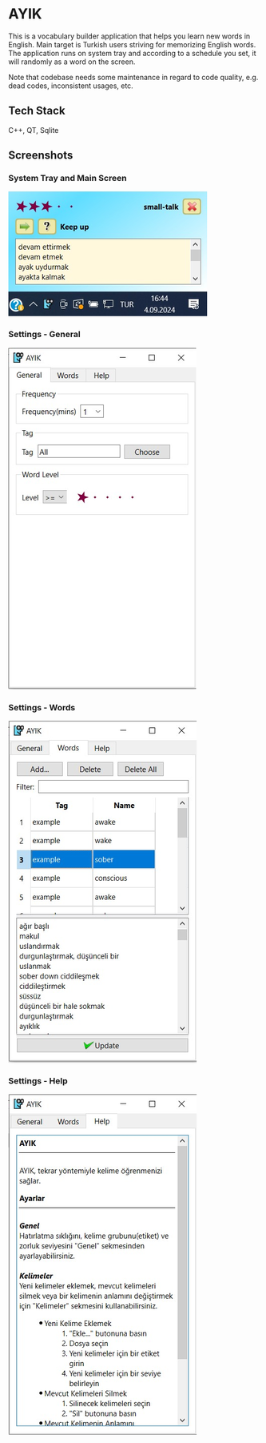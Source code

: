 # AYIK

This is a vocabulary builder application that helps you learn new words in English. 
Main target is Turkish users striving for memorizing English words. The application runs on system tray and according to a schedule you set, it will randomly as a word on the screen.

Note that codebase needs some maintenance in regard to code quality, e.g. dead codes, inconsistent usages, etc. 

## Tech Stack
C++, QT, Sqlite

## Screenshots

### System Tray and Main Screen
![Tray, popup](images/screenshots/ayik-tray-popup.jpg "Tray, popup")

### Settings - General
![Settings-General](images/screenshots/ayik-settings-general.jpg "Settings-General")

### Settings - Words
![Settings-Words](images/screenshots/ayik-settings-words.jpg "Settings-Words")

### Settings - Help
![Settings-Help](images/screenshots/ayik-settings-help.jpg "Settings-Help")

